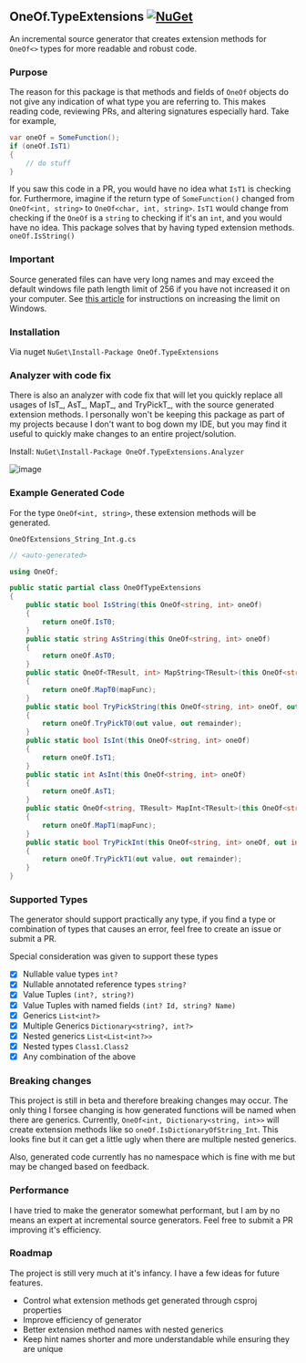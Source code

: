 ## OneOf.TypeExtensions   [![NuGet](https://img.shields.io/nuget/dt/OneOf.TypeExtensions?label=NuGet%20Downloads&style=plastic)](https://www.nuget.org/packages/OneOf.TypeExtensions/)

An incremental source generator that creates extension methods for `OneOf<>` types for more readable and robust code.

### Purpose

The reason for this package is that methods and fields of `OneOf` objects do not give any indication of what type you are referring to. This makes reading code, reviewing PRs, and altering signatures especially hard. Take for example,
```csharp
var oneOf = SomeFunction();
if (oneOf.IsT1)
{
    // do stuff
}
```
If you saw this code in a PR, you would have no idea what `IsT1` is checking for. Furthermore, imagine if the return type of `SomeFunction()` changed from `OneOf<int, string>` to `OneOf<char, int, string>`. `IsT1` would change from checking if the `OneOf` is a `string` to checking if it's an `int`, and you would have no idea. This package solves that by having typed extension methods. `oneOf.IsString()`

### Important

Source generated files can have very long names and may exceed the default windows file path length limit of 256 if you have not increased it on your computer. See [this article](https://www.autodesk.com/support/technical/article/caas/sfdcarticles/sfdcarticles/The-Windows-10-default-path-length-limitation-MAX-PATH-is-256-characters.html) for instructions on increasing the limit on Windows.

### Installation

Via nuget `NuGet\Install-Package OneOf.TypeExtensions`

### Analyzer with code fix

There is also an analyzer with code fix that will let you quickly replace all usages of IsT_, AsT_, MapT_, and TryPickT_, with the source generated extension methods. I personally won't be keeping this package as part of my projects because I don't want to bog down my IDE, but you may find it useful to quickly make changes to an entire project/solution.

Install: `NuGet\Install-Package OneOf.TypeExtensions.Analyzer`

![image](https://github.com/biegehydra/OneOf.TypeExtensions/assets/84036995/3bfa5bae-3f0d-4a8f-80bb-405e1e38bbbf)


### Example Generated Code

For the type `OneOf<int, string>`, these extension methods will be generated.

`OneOfExtensions_String_Int.g.cs`
```csharp
// <auto-generated>

using OneOf;

public static partial class OneOfTypeExtensions
{
    public static bool IsString(this OneOf<string, int> oneOf)
    {
        return oneOf.IsT0;
    }
    public static string AsString(this OneOf<string, int> oneOf)
    {
        return oneOf.AsT0;
    }
    public static OneOf<TResult, int> MapString<TResult>(this OneOf<string, int> oneOf, Func<string, TResult> mapFunc)
    {
        return oneOf.MapT0(mapFunc);
    }
    public static bool TryPickString(this OneOf<string, int> oneOf, out string value, out int remainder)
    {
        return oneOf.TryPickT0(out value, out remainder);
    }
    public static bool IsInt(this OneOf<string, int> oneOf)
    {
        return oneOf.IsT1;
    }
    public static int AsInt(this OneOf<string, int> oneOf)
    {
        return oneOf.AsT1;
    }
    public static OneOf<string, TResult> MapInt<TResult>(this OneOf<string, int> oneOf, Func<int, TResult> mapFunc)
    {
        return oneOf.MapT1(mapFunc);
    }
    public static bool TryPickInt(this OneOf<string, int> oneOf, out int value, out string remainder)
    {
        return oneOf.TryPickT1(out value, out remainder);
    }
}
```

### Supported Types

The generator should support practically any type, if you find a type or combination of types that causes an error, feel free to create an issue or submit a PR.

Special consideration was given to support these types
- [X] Nullable value types `int?`
- [X] Nullable annotated reference types `string?`
- [X] Value Tuples `(int?, string?)`
- [X] Value Tuples with named fields `(int? Id, string? Name)` 
- [X] Generics `List<int?>`
- [X] Multiple Generics `Dictionary<string?, int?>`
- [X] Nested generics `List<List<int?>>`
- [X] Nested types `Class1.Class2`
- [X] Any combination of the above

### Breaking changes

This project is still in beta and therefore breaking changes may occur. The only thing I forsee changing is how generated functions will be named when there are generics. Currently, `OneOf<int, Dictionary<string, int>>` will create extension methods like so `oneOf.IsDictionaryOfString_Int`. This looks fine but it can get a little ugly when there are multiple nested generics.

Also, generated code currently has no namespace which is fine with me but may be changed based on feedback.

### Performance

I have tried to make the generator somewhat performant, but I am by no means an expert at incremental source generators. Feel free to submit a PR improving it's efficiency.

### Roadmap

The project is still very much at it's infancy. I have a few ideas for future features.
- Control what extension methods get generated through csproj properties
- Improve efficiency of generator
- Better extension method names with nested generics
- Keep hint names shorter and more understandable while ensuring they are unique
